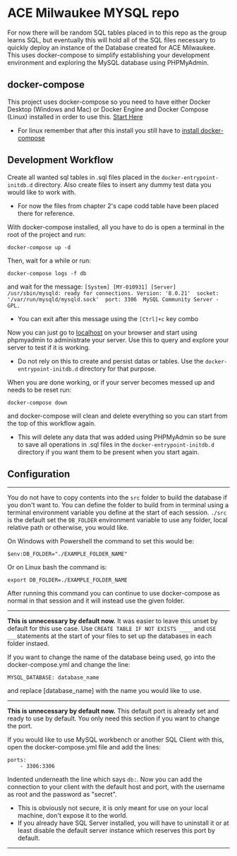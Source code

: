 # ACE Milwaukee MYSQL repo

For now there will be random SQL tables placed in to this repo as the group learns SQL, but eventually this will hold all of the SQL files necessary to quickly deploy an instance of the Database created for ACE Milwaukee. This uses docker-compose to simplify establishing your development environment and exploring the MySQL database using PHPMyAdmin.

## docker-compose

This project uses docker-compose so you need to have either Docker Desktop (Windows and Mac) or Docker Engine and Docker Compose (Linux) installed in order to use this. [Start Here](https://docs.docker.com/get-docker/)

- For linux remember that after this install you still have to [install docker-compose](https://docs.docker.com/compose/install/) 

## Development Workflow

Create all wanted sql tables in .sql files placed in the `docker-entrypoint-initdb.d` directory. Also create files to insert any dummy test data you would like to work with.

- For now the files from chapter 2's cape codd table have been placed there for reference.

With docker-compose installed, all you have to do is open a terminal in the root of the project and run:

    docker-compose up -d

Then, wait for a while or run:
    
    docker-compose logs -f db

and wait for the message: `[System] [MY-010931] [Server] /usr/sbin/mysqld: ready for connections. Version: '8.0.21'  socket: '/var/run/mysqld/mysqld.sock'  port: 3306  MySQL Community Server - GPL.`

- You can exit after this message using the `[Ctrl]+c` key combo

Now you can just go to [localhost](http://localhost) on your browser and start using phpmyadmin to administrate your server. Use this to query and explore your server to test if it is working.

- Do not rely on this to create and persist datas or tables. Use the `docker-entrypoint-initdb.d` directory for that purpose.

When you are done working, or if your server becomes messed up and needs to be reset run:

    docker-compose down

and docker-compose will clean and delete everything so you can start from the top of this workflow again.

- This will delete any data that was added using PHPMyAdmin so be sure to save all operations in .sql files in the `docker-entrypoint-initdb.d` directory if you want them to be present when you start again.

## Configuration

---

You do not have to copy contents into the `src` folder to build the database if you don't want to. You can define the folder to build from in terminal using a terminal environment variable you define at the start of each session. `./src` is the default set the `DB_FOLDER` environment variable to use any folder, local relative path or otherwise, you would like.

On Windows with Powershell the command to set this would be:

```
$env:DB_FOLDER="./EXAMPLE_FOLDER_NAME"
```
Or on Linux bash the command is:

```
export DB_FOLDER=./EXAMPLE_FOLDER_NAME
```

After running this command you can continue to use docker-compose as normal in that session and it will instead use the given folder.

---

**This is unnecessary by default now.** It was easier to leave this unset by default for this use case. Use `CREATE TABLE IF NOT EXISTS ____` and `USE ___`statements at the start of your files to set up the databases in each folder instaed.

If you want to change the name of the database being used, go into the docker-compose.yml and change the line:

    MYSQL_DATABASE: database_name

and replace [database_name] with the name you would like to use.

---

**This is unnecessary by default now.** This default port is already set and ready to use by default. You only need this section if you want to change the port.

If you would like to use MySQL workbench or another SQL Client with this, open the docker-compose.yml file and add the lines:

    ports: 
        - 3306:3306

Indented underneath the line which says `db:`. Now you can add the connection to your client with the default host and port, with the username as root and the password as "secret".

- This is obviously not secure, it is only meant for use on your local machine, don't expose it to the world.
- If you already have SQL Server installed, you will have to uninstall it or at least disable the default server instance which reserves this port by default.

---

